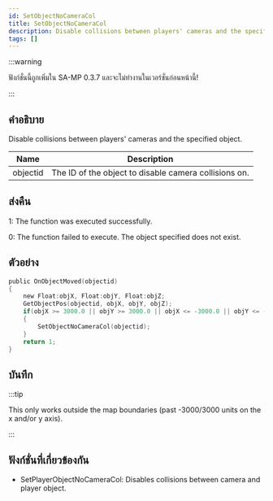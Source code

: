 ```yaml
---
id: SetObjectNoCameraCol
title: SetObjectNoCameraCol
description: Disable collisions between players' cameras and the specified object.
tags: []
---
```


:::warning

ฟังก์ชั่นนี้ถูกเพิ่มใน SA-MP 0.3.7 และจะไม่ทำงานในเวอร์ชั่นก่อนหน้านี้!

:::

## คำอธิบาย

Disable collisions between players' cameras and the specified object.


| Name | Description |
|------|-------------|
|objectid | The ID of the object to disable camera collisions on.|


## ส่งคืน

 1: The function was executed successfully. 

 0: The function failed to execute. The object specified does not exist.


## ตัวอย่าง


```c
public OnObjectMoved(objectid)
{
    new Float:objX, Float:objY, Float:objZ;
    GetObjectPos(objectid, objX, objY, objZ);
    if(objX >= 3000.0 || objY >= 3000.0 || objX <= -3000.0 || objY <= -3000.0)
    {
        SetObjectNoCameraCol(objectid);
    }
    return 1;
}
```


## บันทึก

:::tip

This only works outside the map boundaries (past -3000/3000 units on the x and/or y axis).

:::


## ฟังก์ชั่นที่เกี่ยวข้องกัน


-  SetPlayerObjectNoCameraCol: Disables collisions between camera and player object.